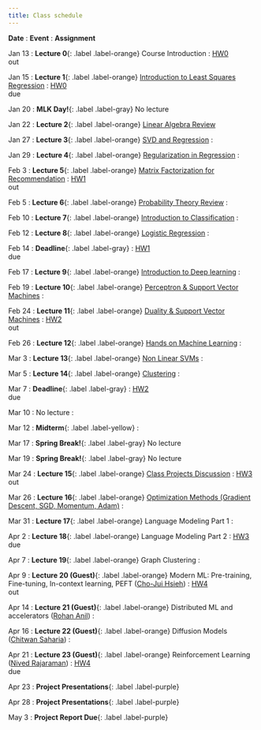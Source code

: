 ```yaml
---
title: Class schedule
---
```

**Date**
: **Event**
    : **Assignment**

Jan 13
: **Lecture 0**{: .label .label-orange} Course Introduction
	: [HW0](/main/homeworks/#homework-0-survey) <br> out

Jan 15
: **Lecture 1**{: .label .label-orange} [Introduction to Least Squares Regression](/main/Lectures/#lecture-1)
    : [HW0](/main/homeworks/#homework-0-survey) <br> due

Jan 20
: **MLK Day!**{: .label .label-gray} No lecture

Jan 22
: **Lecture 2**{: .label .label-orange} [Linear Algebra Review](/main/Lectures/#lecture-2)
        <!-- : [[M1]](/info/books/#primary-textbooks) <br> Ch1 -->

Jan 27
: **Lecture 3**{: .label .label-orange} [SVD and Regression](/main/Lectures/#lecture-3)
    : 

Jan 29
: **Lecture 4**{: .label .label-orange} [Regularization in Regression](/main/Lectures/#lecture-4) 
    : 

Feb 3
: **Lecture 5**{: .label .label-orange} [Matrix Factorization for Recommendation](/main/Lectures/#lecture-5)
    : [HW1](/main/homeworks/#homework-1) <br> out

Feb 5
: **Lecture 6**{: .label .label-orange} [Probability Theory Review](/main/Lectures/#lecture-6)
    : 

Feb 10
: **Lecture 7**{: .label .label-orange} [Introduction to Classification](/main/Lectures/#lecture-7)
    : 

Feb 12
: **Lecture 8**{: .label .label-orange} [Logistic Regression](/main/Lectures/#lecture-8)
    : 

Feb 14
: **Deadline**{: .label .label-gray}
    : [HW1](/main/homeworks/#homework-1) <br> due
 
Feb 17
: **Lecture 9**{: .label .label-orange} [Introduction to Deep learning](/main/Lectures/#lecture-9)
    : 

Feb 19
: **Lecture 10**{: .label .label-orange} [Perceptron & Support Vector Machines](/main/Lectures/#lecture-10)
    : 

Feb 24
: **Lecture 11**{: .label .label-orange} [Duality & Support Vector Machines](/main/Lectures/#lecture-11)
    : [HW2](/main/homeworks/#homework-2) <br> out

Feb 26
: **Lecture 12**{: .label .label-orange} [Hands on Machine Learning](/main/Lectures/#lecture-12)
    : 

Mar 3
: **Lecture 13**{: .label .label-orange} [Non Linear SVMs](/main/Lectures/#lecture-13)
    : 

Mar 5
: **Lecture 14**{: .label .label-orange} [Clustering](/main/Lectures/#lecture-14)
    : 

Mar 7
: **Deadline**{: .label .label-gray}
    : [HW2](/main/homeworks/#homework-2) <br> due

Mar 10
: No lecture
    : 

Mar 12
: **Midterm**{: .label .label-yellow} 
    : 

Mar 17
: **Spring Break!**{: .label .label-gray} No lecture

Mar 19
: **Spring Break!**{: .label .label-gray} No lecture

Mar 24
: **Lecture 15**{: .label .label-orange} [Class Projects Discussion](/main/Lectures/#lecture-15)
    : [HW3](/main/homeworks/#homework-3) <br> out

Mar 26
: **Lecture 16**{: .label .label-orange} [Optimization Methods (Gradient Descent, SGD, Momentum, Adam)](/main/Lectures/#lecture-16)
    : 

Mar 31
: **Lecture 17**{: .label .label-orange} Language Modeling Part 1
    : 

Apr 2
: **Lecture 18**{: .label .label-orange} Language Modeling Part 2
    : [HW3](/main/homeworks/#homework-3) <br> due
 
Apr 7
: **Lecture 19**{: .label .label-orange} Graph Clustering
    : 

Apr 9
: **Lecture 20 (Guest)**{: .label .label-orange} Modern ML: Pre-training, Fine-tuning, In-context learning, PEFT ([Cho-Jui Hsieh](https://web.cs.ucla.edu/~chohsieh/))
    : [HW4](/main/homeworks/#homework-4) <br> out

Apr 14
: **Lecture 21 (Guest)**{: .label .label-orange} Distributed ML and accelerators ([Rohan Anil](https://scholar.google.com/citations?user=m2qHgbwAAAAJ&hl=en))
    : 

Apr 16
: **Lecture 22 (Guest)**{: .label .label-orange} Diffusion Models ([Chitwan Saharia](https://scholar.google.co.in/citations?user=JApued4AAAAJ&hl=en))
    : 

Apr 21
: **Lecture 23 (Guest)**{: .label .label-orange}  Reinforcement Learning ([Nived Rajaraman](https://nivedr.github.io/))
    : [HW4](/main/homeworks/#homework-4) <br> due

Apr 23
: **Project Presentations**{: .label .label-purple}

Apr 28
: **Project Presentations**{: .label .label-purple}

May 3
: **Project Report Due**{: .label .label-purple}
